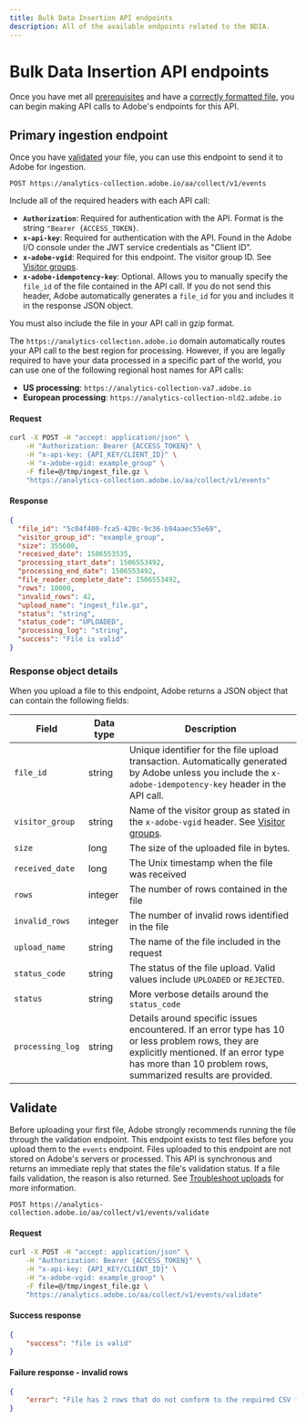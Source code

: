 ```yaml
---
title: Bulk Data Insertion API endpoints
description: All of the available endpoints related to the BDIA.
---
```


# Bulk Data Insertion API endpoints

Once you have met all [prerequisites](index.md) and have a [correctly formatted file](file-format.md), you can begin making API calls to Adobe's endpoints for this API.

## Primary ingestion endpoint

Once you have [validated](#validate) your file, you can use this endpoint to send it to Adobe for ingestion.

`POST https://analytics-collection.adobe.io/aa/collect/v1/events`

Include all of the required headers with each API call:

* **`Authorization`**: Required for authentication with the API. Format is the string `"Bearer {ACCESS_TOKEN}`.
* **`x-api-key`**: Required for authentication with the API. Found in the Adobe I/O console under the JWT service credentials as "Client ID".
* **`x-adobe-vgid`**: Required for this endpoint. The visitor group ID. See [Visitor groups](visitor-groups.md).
* **`x-adobe-idempotency-key`**: Optional. Allows you to manually specify the `file_id` of the file contained in the API call. If you do not send this header, Adobe automatically generates a `file_id` for you and includes it in the response JSON object.

You must also include the file in your API call in gzip format.

The `https://analytics-collection.adobe.io` domain automatically routes your API call to the best region for processing. However, if you are legally required to have your data processed in a specific part of the world, you can use one of the following regional host names for API calls:

* **US processing**: `https://analytics-collection-va7.adobe.io`
* **European processing**: `https://analytics-collection-nld2.adobe.io`

<CodeBlock slots="heading, code" repeat="2" languages="CURL,JSON"/>

#### Request

```sh
curl -X POST -H "accept: application/json" \
    -H "Authorization: Bearer {ACCESS_TOKEN}" \
    -H "x-api-key: {API_KEY/CLIENT_ID}" \
    -H "x-adobe-vgid: example_group" \
    -F file=@/tmp/ingest_file.gz \
    "https://analytics-collection.adobe.io/aa/collect/v1/events"
```

#### Response

```json
{
  "file_id": "5c04f400-fca5-420c-9c36-b94aaec55e69",
  "visitor_group_id": "example_group",
  "size": 355600,
  "received_date": 1506553535,
  "processing_start_date": 1506553492,
  "processing_end_date": 1506553492,
  "file_reader_complete_date": 1506553492,
  "rows": 10000,
  "invalid_rows": 42,
  "upload_name": "ingest_file.gz",
  "status": "string",
  "status_code": "UPLOADED",
  "processing_log": "string",
  "success": "File is valid"
}
```

### Response object details

When you upload a file to this endpoint, Adobe returns a JSON object that can contain the following fields:

Field | Data type | Description
--- | --- | ---
`file_id` | string | Unique identifier for the file upload transaction. Automatically generated by Adobe unless you include the `x-adobe-idempotency-key` header in the API call.
`visitor_group` | string | Name of the visitor group as stated in the `x-adobe-vgid` header. See [Visitor groups](visitor-groups.md).
`size` | long | The size of the uploaded file in bytes.
`received_date` | long | The Unix timestamp when the file was received
`rows` | integer | The number of rows contained in the file
`invalid_rows` | integer | The number of invalid rows identified in the file
`upload_name` | string | The name of the file included in the request
`status_code` | string | The status of the file upload. Valid values include `UPLOADED` or `REJECTED`.
`status` | string | More verbose details around the `status_code`
`processing_log` | string | Details around specific issues encountered. If an error type has 10 or less problem rows, they are explicitly mentioned. If an error type has more than 10 problem rows, summarized results are provided.

## Validate

Before uploading your first file, Adobe strongly recommends running the file through the validation endpoint. This endpoint exists to test files before you upload them to the `events` endpoint. Files uploaded to this endpoint are not stored on Adobe's servers or processed. This API is synchronous and returns an immediate reply that states the file's validation status. If a file fails validation, the reason is also returned. See [Troubleshoot uploads](troubleshooting.md) for more information.

`POST https://analytics-collection.adobe.io/aa/collect/v1/events/validate`

<CodeBlock slots="heading, code" repeat="3" languages="CURL,JSON"/>

#### Request

```sh
curl -X POST -H "accept: application/json" \
    -H "Authorization: Bearer {ACCESS_TOKEN}" \
    -H "x-api-key: {API_KEY/CLIENT_ID}" \
    -H "x-adobe-vgid: example_group" \
    -F file=@/tmp/ingest_file.gz \
    "https://analytics.adobe.io/aa/collect/v1/events/validate"
```

#### Success response

```json
{
    "success": "file is valid"
}
```

#### Failure response - invalid rows

```json
{
    "error": "File has 2 rows that do not conform to the required CSV format! (Ex: row #59)"
}
```
